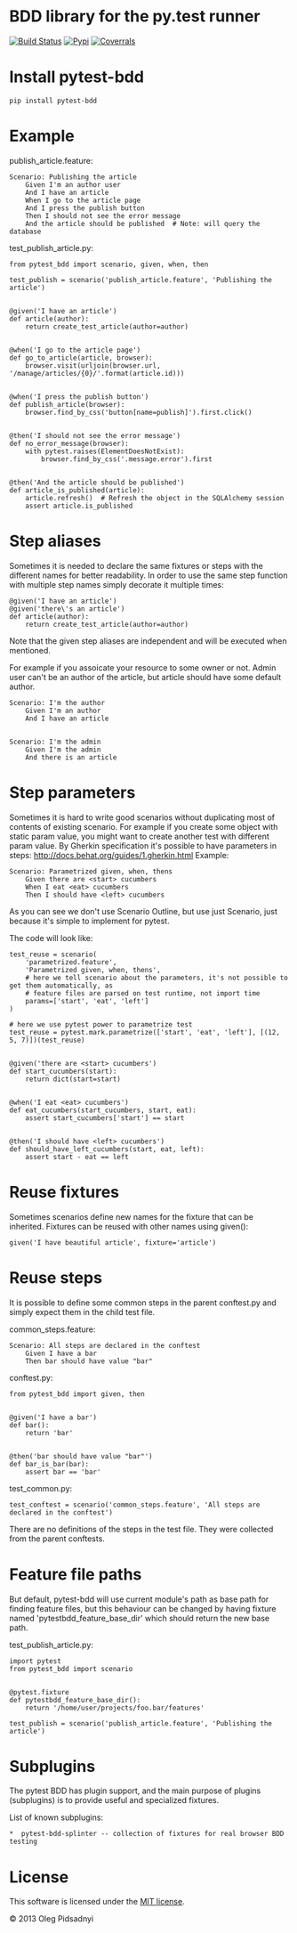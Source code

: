 BDD library for the py.test runner
==================================

[![Build Status](https://api.travis-ci.org/olegpidsadnyi/pytest-bdd.png)](https://travis-ci.org/olegpidsadnyi/pytest-bdd)
[![Pypi](https://pypip.in/v/pytest-bdd/badge.png)](https://crate.io/packages/pytest-bdd/)
[![Coverrals](https://coveralls.io/repos/olegpidsadnyi/pytest-bdd/badge.png?branch=master)](https://coveralls.io/r/olegpidsadnyi/pytest-bdd)


Install pytest-bdd
=================

	pip install pytest-bdd


Example
=======

publish_article.feature:

    Scenario: Publishing the article
        Given I'm an author user
        And I have an article
        When I go to the article page
        And I press the publish button
        Then I should not see the error message
        And the article should be published  # Note: will query the database


test_publish_article.py:

	from pytest_bdd import scenario, given, when, then

	test_publish = scenario('publish_article.feature', 'Publishing the article')


	@given('I have an article')
	def article(author):
		return create_test_article(author=author)


	@when('I go to the article page')
	def go_to_article(article, browser):
		browser.visit(urljoin(browser.url, '/manage/articles/{0}/'.format(article.id)))


	@when('I press the publish button')
	def publish_article(browser):
		browser.find_by_css('button[name=publish]').first.click()


	@then('I should not see the error message')
	def no_error_message(browser):
	    with pytest.raises(ElementDoesNotExist):
	        browser.find_by_css('.message.error').first


	@then('And the article should be published')
	def article_is_published(article):
		article.refresh()  # Refresh the object in the SQLAlchemy session
		assert article.is_published


Step aliases
============

Sometimes it is needed to declare the same fixtures or steps with the different names
for better readability.
In order to use the same step function with multiple step names simply
decorate it multiple times:


	@given('I have an article')
	@given('there\'s an article')
	def article(author):
		return create_test_article(author=author)

Note that the given step aliases are independent and will be executed when mentioned.

For example if you assoicate your resource to some owner or not. Admin user can't be an
author of the article, but article should have some default author.

	Scenario: I'm the author
		Given I'm an author
		And I have an article


	Scenario: I'm the admin
		Given I'm the admin
		And there is an article


Step parameters
===============

Sometimes it is hard to write good scenarios without duplicating most of contents of existing scenario.
For example if you create some object with static param value, you might want to create another test with
different param value. 
By Gherkin specification it's possible to have parameters in steps: http://docs.behat.org/guides/1.gherkin.html
Example:

    Scenario: Parametrized given, when, thens
        Given there are <start> cucumbers
        When I eat <eat> cucumbers
        Then I should have <left> cucumbers

As you can see we don't use Scenario Outline, but use just Scenario, just because it's simple to implement for pytest.


The code will look like:

    test_reuse = scenario(
        'parametrized.feature',
        'Parametrized given, when, thens',
        # here we tell scenario about the parameters, it's not possible to get them automatically, as 
        # feature files are parsed on test runtime, not import time
        params=['start', 'eat', 'left']
    )

    # here we use pytest power to parametrize test
    test_reuse = pytest.mark.parametrize(['start', 'eat', 'left'], [(12, 5, 7)])(test_reuse)


    @given('there are <start> cucumbers')
    def start_cucumbers(start):
        return dict(start=start)


    @when('I eat <eat> cucumbers')
    def eat_cucumbers(start_cucumbers, start, eat):
        assert start_cucumbers['start'] == start


    @then('I should have <left> cucumbers')
    def should_have_left_cucumbers(start, eat, left):
        assert start - eat == left


Reuse fixtures
================

Sometimes scenarios define new names for the fixture that can be inherited.
Fixtures can be reused with other names using given():

	given('I have beautiful article', fixture='article')


Reuse steps
===========

It is possible to define some common steps in the parent conftest.py and simply
expect them in the child test file.

common_steps.feature:

	Scenario: All steps are declared in the conftest
	    Given I have a bar
	    Then bar should have value "bar"


conftest.py:

	from pytest_bdd import given, then


	@given('I have a bar')
	def bar():
	    return 'bar'


	@then('bar should have value "bar"')
	def bar_is_bar(bar):
	    assert bar == 'bar'

test_common.py:

	test_conftest = scenario('common_steps.feature', 'All steps are declared in the conftest')


There are no definitions of the steps in the test file. They were collected from the parent
conftests.


Feature file paths
==================

But default, pytest-bdd will use current module's path as base path for finding feature files, but this behaviour can
be changed by having fixture named 'pytestbdd_feature_base_dir' which should return the new base path.

test_publish_article.py:

    import pytest
    from pytest_bdd import scenario


    @pytest.fixture
    def pytestbdd_feature_base_dir():
        return '/home/user/projects/foo.bar/features'

    test_publish = scenario('publish_article.feature', 'Publishing the article')


Subplugins
==========

The pytest BDD has plugin support, and the main purpose of plugins (subplugins) is to provide useful and specialized
fixtures.

List of known subplugins:

    *  pytest-bdd-splinter -- collection of fixtures for real browser BDD testing


License
=======

This software is licensed under the [MIT license](http://en.wikipedia.org/wiki/MIT_License>).

© 2013 Oleg Pidsadnyi